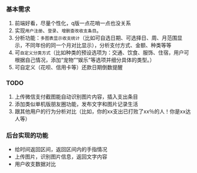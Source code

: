 ### 基本需求

1. 前端好看，尽量个性化，q版一点花哨一点也没关系
2. 实现`用户注册`、`登录`、`增删查改收支条目`。
3. 分析功能：`多图表显示收支统计`（比如可自选日期、可选择日、周、月范围显示，不同年份的同一个月对比显示），分析支付方式、金额、种类等等
4. 可`自定义分类方式`（比如种类的预设选项为：交通、饮食、服饰、住宿，用户可根据自己情况，添加“宠物”“娱乐”等选项并细分具体的类型。）
5. 可自定义（花呗、信用卡等）还款日期倒数提醒



### TODO

1. 上传微信支付截图能自动识别图片内容，插入支出条目
2. 添加类似单机版朋友圈功能，发布文字和图片记录生活
3. 跟其他用户的行为分析对比（比如，你的xx支出已打败了xx％的人！你是xx达人等）



### 后台实现的功能
- 给时间返回区间，返回区间内的手指情况
- 上传图片，识别图片信息，返回文字内容
- 用户收支数据对比
